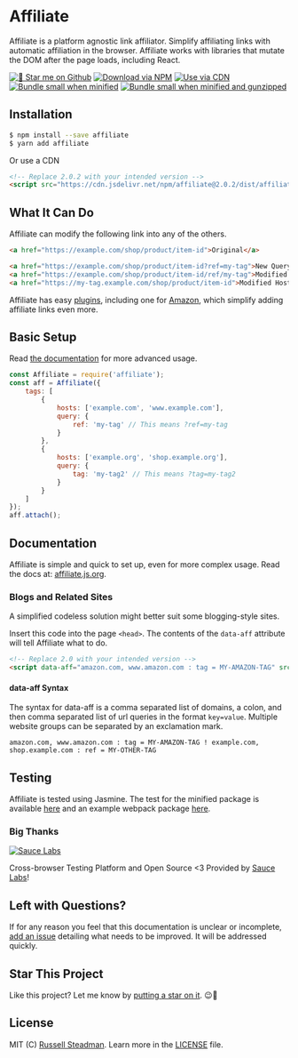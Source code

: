 # Affiliate
Affiliate is a platform agnostic link affiliator. Simplify affiliating links with automatic affiliation in the browser. Affiliate works with libraries that mutate the DOM after the page loads, including React.

[![&#x1f31f; Star me on Github](https://badgen.net/github/stars/teamtofu/affiliate)](https://github.com/teamtofu/affiliate) [![Download via NPM](https://badgen.net/npm/dt/affiliate)](https://www.npmjs.com/package/affiliate) [![Use via CDN](https://badgen.net/jsdelivr/hits/npm/affiliate)](https://www.jsdelivr.com/package/npm/affiliate) [![Bundle small when minified](https://badgen.net/bundlephobia/min/affiliate)](https://bundlephobia.com/result?p=affiliate) [![Bundle small when minified and gunzipped](https://badgen.net/bundlephobia/minzip/affiliate)](https://bundlephobia.com/result?p=affiliate)

## Installation

```bash
$ npm install --save affiliate
$ yarn add affiliate
```

Or use a CDN
```html
<!-- Replace 2.0.2 with your intended version -->
<script src="https://cdn.jsdelivr.net/npm/affiliate@2.0.2/dist/affiliate.js"></script>
```

## What It Can Do

Affiliate can modify the following link into any of the others.
```html
<a href="https://example.com/shop/product/item-id">Original</a>
```

```html
<a href="https://example.com/shop/product/item-id?ref=my-tag">New Query Tags</a>
<a href="https://example.com/shop/product/item-id/ref/my-tag">Modified URL Path</a>
<a href="https://my-tag.example.com/shop/product/item-id">Modified Host Name</a>
```

Affiliate has easy [plugins](https://affiliate.js.org/plugins), including one for [Amazon](https://affiliate.js.org/plugins/amazon), which simplify adding affiliate links even more.

## Basic Setup

Read [the documentation](https://affiliate.js.org/) for more advanced usage.

```js
const Affiliate = require('affiliate');
const aff = Affiliate({
    tags: [
        {
            hosts: ['example.com', 'www.example.com'],
            query: {
                ref: 'my-tag' // This means ?ref=my-tag
            }
        },
        {
            hosts: ['example.org', 'shop.example.org'],
            query: {
                tag: 'my-tag2' // This means ?tag=my-tag2
            }
        }
    ]
});
aff.attach();
```

## Documentation

Affiliate is simple and quick to set up, even for more complex usage. Read the docs at: [affiliate.js.org](https://affiliate.js.org/).

### Blogs and Related Sites

A simplified codeless solution might better suit some blogging-style sites.

Insert this code into the page `<head>`. The contents of the `data-aff` attribute will tell Affiliate what to do.
```html
<!-- Replace 2.0 with your intended version -->
<script data-aff="amazon.com, www.amazon.com : tag = MY-AMAZON-TAG" src="https://cdn.jsdelivr.net/npm/affiliate@2.0/dist/affiliate.js" async id="aff-js"></script>
```

#### data-aff Syntax
The syntax for data-aff is a comma separated list of domains, a colon, and then comma separated list of url queries in the format `key=value`. Multiple website groups can be separated by an exclamation mark.
```
amazon.com, www.amazon.com : tag = MY-AMAZON-TAG ! example.com, shop.example.com : ref = MY-OTHER-TAG
```

## Testing

Affiliate is tested using Jasmine. The test for the minified package is available [here](https://affiliate.js.org/test/index.html) and an example webpack package [here](https://affiliate.js.org/test/webpack.html).

### Big Thanks

[![Sauce Labs](https://affiliate.js.org/test/sauce/saucelabs.png)](https://saucelabs.com/)

Cross-browser Testing Platform and Open Source <3 Provided by [Sauce Labs](https://saucelabs.com/)!

## Left with Questions?

If for any reason you feel that this documentation is unclear or incomplete, [add an issue](https://github.com/teamtofu/affiliate/issues/new) detailing what needs to be improved. It will be addressed quickly.

## Star This Project

Like this project? Let me know by [putting a star on it](https://github.com/teamtofu/affiliate). &#x1f609;&#x1f31f;

## License

MIT (C) [Russell Steadman](https://teamtofu.github.io/contact/). Learn more in the [LICENSE](https://github.com/teamtofu/affiliate/blob/master/LICENSE) file.